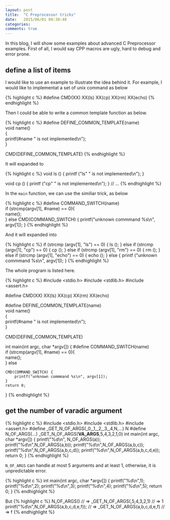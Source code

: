 ```yaml
---
layout: post
title:  "C Preprocessor tricks"
date:   2015/06/01 09:38:40
categories:
comments: true
---
```



In this blog, I will show some examples about advanced C Preprocessor
examples. First of all, I would say CPP macros are ugly, hard to debug
and error prone.

## define a list of items

I would like to use an example to illustrate the idea behind it. For
example, I would like to implementat a set of unix command as below

{% highlight c %}
#define CMD(XX) XX(ls) XX(cp) XX(rm) XX(echo)
{% endhighlight %}

Then I could be able to write a common template function as below.

{% highlight c %}
#define DEFINE_COMMON_TEMPLATE(name)            \
void name()                                     \
{                                               \
   printf(#name " is not implemented\n");       \
}

CMD(DEFINE_COMMON_TEMPLATE)
{% endhighlight %}

It will expanded to

{% highlight c %}
void ls ()
{
  printf ("ls" " is not implemented\n");
}

void cp ()
{
  printf ("cp" " is not implemented\n");
} // ...
{% endhighlight %}

In the `main` function, we can use the similiar trick, as below

{% highlight c %}
#define COMMAND_SWITCH(name)                    \
    if (strcmp(argv[1], #name) == 0){           \
        name();                                 \
    } else
    CMD(COMMAND_SWITCH) {
        printf("unknown commmand %s\n", argv[1]);
    }
{% endhighlight %}

And it will expanded into

{% highlight c %}
  if (strcmp (argv[1], "ls") == 0)
    {
      ls ();
    }
  else if (strcmp (argv[1], "cp") == 0)
    {
      cp ();
    }
  else if (strcmp (argv[1], "rm") == 0)
    {
      rm ();
    }
  else if (strcmp (argv[1], "echo") == 0)
    {
      echo ();
    }
  else
    {
      printf ("unknown commmand %s\n", argv[1]);
    }
{% endhighlight %}

The whole program is listed here.

{% highlight c %}
#include <stdio.h>
#include <stdlib.h>
#include <assert.h>

#define CMD(XX) XX(ls) XX(cp) XX(rm) XX(echo)

#define DEFINE_COMMON_TEMPLATE(name)            \
void name()                                     \
{                                               \
   printf(#name " is not implemented\n");       \
}

CMD(DEFINE_COMMON_TEMPLATE)

int main(int argc, char *argv[])
{
#define COMMAND_SWITCH(name)                    \
    if (strcmp(argv[1], #name) == 0){           \
        name();                                 \
    } else

    CMD(COMMAND_SWITCH) {
        printf("unknown commmand %s\n", argv[1]);
    }
    return 0;
}
{% endhighlight %}


## get the number of varadic argument

{% highlight c %}
#include <stdio.h>
#include <stdlib.h>
#include <assert.h>
#define _GET_N_OF_ARGS(_0,_1,_2,_3,_4,N,...) N
#define N_OF_ARGS(...) _GET_N_OF_ARGS(__VA_ARGS__,5,4,3,2,1,0)
int main(int argc, char *argv[])
{
    printf("%d\n", N_OF_ARGS(a));
    printf("%d\n",N_OF_ARGS(a,b));
    printf("%d\n",N_OF_ARGS(a,b,c));
    printf("%d\n",N_OF_ARGS(a,b,c,d));
    printf("%d\n",N_OF_ARGS(a,b,c,d,e));
    return 0;
}
{% endhighlight %}


`N_OF_ARGS` can handle at most 5 arguments and at least 1, otherwise,
it is unpredictable error.

{% highlight c %}
int main(int argc, char *argv[])
{
    printf("%d\n",1);
    printf("%d\n",2);
    printf("%d\n",3);
    printf("%d\n",4);
    printf("%d\n",5);
    return 0;
}
{% endhighlight %}


But
{% highlight c %}
N_OF_ARGS()
// => _GET_N_OF_ARGS(,5,4,3,2,1)
// => 1
printf("%d\n",N_OF_ARGS(a,b,c,d,e,f));
// => _GET_N_OF_ARGS(a,b,c,d,e,f)
// => f
{% endhighlight %}
